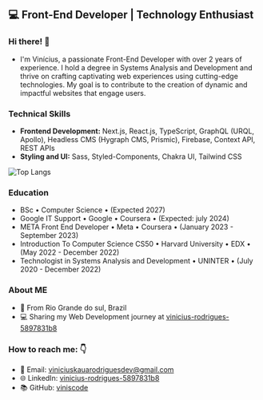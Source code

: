 





## 💻 Front-End Developer | Technology Enthusiast
### Hi there! 👋  
- I'm Vinícius, a passionate Front-End Developer with over 2 years of experience. I hold a degree in Systems Analysis and Development and thrive on crafting captivating web experiences using cutting-edge technologies. My goal is to contribute to the creation of dynamic and impactful websites that engage users.

### Technical Skills
- <strong>Frontend Development:</strong> Next.js, React.js, TypeScript, GraphQL (URQL, Apollo), Headless CMS (Hygraph CMS, Prismic), Firebase, Context API, REST APIs
- <strong>Styling and UI:</strong> Sass, Styled-Components, Chakra UI, Tailwind CSS

![Top Langs](https://github-readme-stats.vercel.app/api/top-langs/?username=viniscode&theme=radical)

### Education
- BSc • Computer Science • (Expected 2027)
- Google IT Support • Google • Coursera • (Expected: july 2024)
- META Front End Developer • Meta • Coursera • (January 2023 - September 2023)
- Introduction To Computer Science CS50 • Harvard University • EDX • (May 2022 - December 2022)
- Technologist in Systems Analysis and Development • UNINTER • (July 2020 - December 2022)

###  About ME
-  📍 From Rio Grande do sul, Brazil
- 💻 Sharing my Web Development journey at [vinicius-rodrigues-5897831b8](https://www.linkedin.com/in/vinicius-rodrigues-5897831b8/)

### How to reach me: 👇 
- 📧 Email: viniciuskauarodriguesdev@gmail.com
- 🌐 LinkedIn: [vinicius-rodrigues-5897831b8](https://www.linkedin.com/in/vinicius-rodrigues-5897831b8/)
- 📚 GitHub: [viniscode](https://www.github.com/viniscode/)



